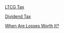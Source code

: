 [LTCG Tax](https://groww.in/p/long-term-capital-gains-tax)

[Dividend Tax](https://cleartax.in/s/how-dividends-taxable)

[When Are Losses Worth It?](https://www.fool.com/investing/2019/07/16/when-are-losses-worth-it-how-to-invest-in-high-gro.aspx)
